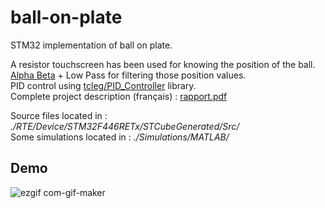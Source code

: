# ball-on-plate
STM32 implementation of ball on plate.<br/>

A resistor touchscreen has been used for knowing the position of the ball.<br/>
[Alpha Beta](https://en.wikipedia.org/wiki/Alpha_beta_filter) + Low Pass for filtering those position values.<br/>
PID control using [tcleg/PID_Controller](https://github.com/tcleg/PID_Controller) library.<br/>
Complete project description (français) : [rapport.pdf](https://github.com/EmileBinot/ball-on-plate/files/6556606/RAPPORT.1.pdf)

Source files located in : <em>./RTE/Device/STM32F446RETx/STCubeGenerated/Src/</em><br/>
Some simulations located in : <em>./Simulations/MATLAB/</em><br/>

## Demo
![ezgif com-gif-maker](https://user-images.githubusercontent.com/8127716/119890968-bc1ca600-bf38-11eb-928b-c824bff84100.gif)<br/> 







